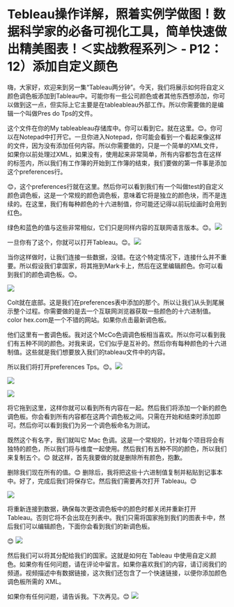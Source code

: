 # Tebleau操作详解，照着实例学做图！数据科学家的必备可视化工具，简单快速做出精美图表！＜实战教程系列＞ - P12：12）添加自定义颜色 

嗨，大家好，欢迎来到另一集“Tableau两分钟”。今天，我们将展示如何将自定义颜色调色板添加到Tableau中。可能你有一些公司颜色或者其他东西想添加，你可以做到这一点，但实际上它主要是在tableableau外部工作。所以你需要做的是编辑一个叫做Pres do Tps的文件。

这个文件在你的My tableableau存储库中。你可以看到它。就在这里。😊。你可以在Notepad中打开它。一旦你进入Notepad，你可能会看到一个看起来像这样的文件，因为没有添加任何内容。所以你需要做的，只是一个简单的XML文件，如果你以前处理过XML，如果没有，使用起来非常简单，所有内容都包含在这样的标签内，所以我们有工作簿的开始到工作簿的结束，我们要做的第一件事是添加这个preferences行。

😊，这个preferences行就在这里。然后你可以看到我们有一个叫做test的自定义颜色调色板，这是一个常规的颜色调色板，意味着它将是独立的颜色块，而不是连续的。在这里，我们有每种颜色的十六进制值，你可能还记得以前玩绘画时会用到红色。

绿色和蓝色的值与这些非常相似，它们只是同样内容的互联网语言版本。😊。![](img/a75b515a90694e4ca69dcd908cf6e991_1.png)

一旦你有了这个，你就可以打开Tableau。😊。![](img/a75b515a90694e4ca69dcd908cf6e991_3.png)

当你这样做时，让我们连接一些数据，没错。在这个特定情况下，连接什么并不重要。所以假设我们拿国家，将其拖到Mark卡上，然后在这里编辑颜色。你可以看到我们的颜色调色板。😊。

![](img/a75b515a90694e4ca69dcd908cf6e991_5.png)

Colt就在底部。这是我们在preferences表中添加的那个。所以让我们从头到尾展示整个过程。你需要做的是去一个互联网浏览器获取一些颜色的十六进制值。color hex.com是一个不错的网站。如果你点击最新调色板。

他们这里有一套调色板。我对这个McCo色调调色板相当喜欢。所以你可以看到我们有五种不同的颜色。对我来说，它们似乎是互补的。然后你有每种颜色的十六进制值。这些就是我们想要放入我们的tableau文件中的内容。

所以我们将打开preferences Tps。😊。![](img/a75b515a90694e4ca69dcd908cf6e991_7.png)

![](img/a75b515a90694e4ca69dcd908cf6e991_8.png)

![](img/a75b515a90694e4ca69dcd908cf6e991_9.png)

将它拖到这里，这样你就可以看到所有内容在一起。然后我们将添加一个新的颜色调色板。你会看到所有内容都在这两个调色板之间。只需在开始和结束时添加即可。然后你可以看到我们为另一个调色板命名为测试。

既然这个有名字，我们就叫它 Mac 色调。这是一个常规的，针对每个项目将会有独特的颜色，所以我们将与维度一起使用。然后我们有五种不同的颜色，所以我们来复制五个。😊 就这样，首先我要做的就是删除所有颜色，抱歉。

删除我们现在所有的值。😊 删除后，我将把这些十六进制值复制并粘贴到记事本中。好了，完成后我们将保存它。然后我们需要再次打开 Tableau。😊

![](img/a75b515a90694e4ca69dcd908cf6e991_11.png)

将重新连接到数据，确保每次更改调色板中的颜色时都关闭并重新打开 Tableau。否则它将不会出现在列表中。我们只需将国家拖到我们的图表卡中，然后我们可以编辑颜色，下面你会看到我们的新调色板。

😊 ![](img/a75b515a90694e4ca69dcd908cf6e991_13.png)

然后我们可以将其分配给我们的国家。这就是如何在 Tableau 中使用自定义颜色。如果你有任何问题，请在评论中留言。如果你喜欢我们的内容，请订阅我们的频道。视频描述中有数据链接，这次我们还包含了一个快速链接，以便你添加颜色调色板所需的 XML。

如果你有任何问题，请告诉我。下次再见。😊 ![](img/a75b515a90694e4ca69dcd908cf6e991_15.png)
